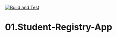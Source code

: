 [![Build and Test](https://github.com/ibusarov/01.Student-Registry-App/actions/workflows/pipeline.yml/badge.svg)](https://github.com/ibusarov/01.Student-Registry-App/actions/workflows/pipeline.yml)
# 01.Student-Registry-App
